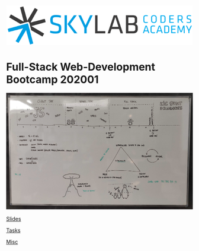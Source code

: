 ![](stuff/misc/skylab-logo.png)

# Full-Stack Web-Development Bootcamp 202001

![alt timeline](stuff/misc/timeline.png)

[Slides](https://docs.google.com/presentation/d/1gp6C0VXyTZtbGhBTWwgSsFGb82uinVnfGTnLx6n9p6Q/edit?usp=sharing)

[Tasks](https://trello.com/b/eWaE7lLg/skylab-bootcamp-202001-board)

[Misc](https://drive.google.com/drive/folders/1i473kSGu_gYY0BzmsDY-HBcbSMyJvfl9?usp=sharing)